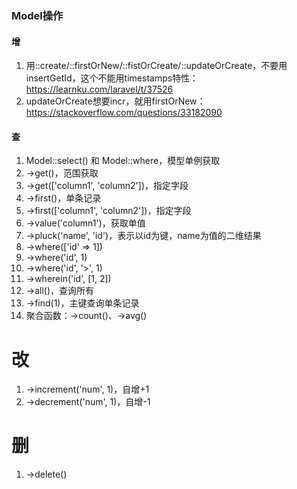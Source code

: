 ### Model操作

#### 增
1. 用::create/::firstOrNew/::fistOrCreate/::updateOrCreate，不要用insertGetId，这个不能用timestamps特性：https://learnku.com/laravel/t/37526
2. updateOrCreate想要incr，就用firstOrNew：https://stackoverflow.com/questions/33182090

#### 查
1. Model::select() 和 Model::where，模型单例获取
1. ->get()，范围获取
1. ->get(['column1', 'column2'])，指定字段
1. ->first()，单条记录
1. ->first(['column1', 'column2'])，指定字段
1. ->value('column1')，获取单值
1. ->pluck('name', 'id')，表示以id为键，name为值的二维结果
1. ->where(['id' => 1])
1. ->where('id', 1)
1. ->where('id', '>', 1)
1. ->wherein('id', [1, 2])
1. ->all()，查询所有
1. ->find(1)，主键查询单条记录
1. 聚合函数：->count()、->avg()

# 改
1. ->increment('num', 1)，自增+1
1. ->decrement('num', 1)，自增-1

# 删
1. ->delete()